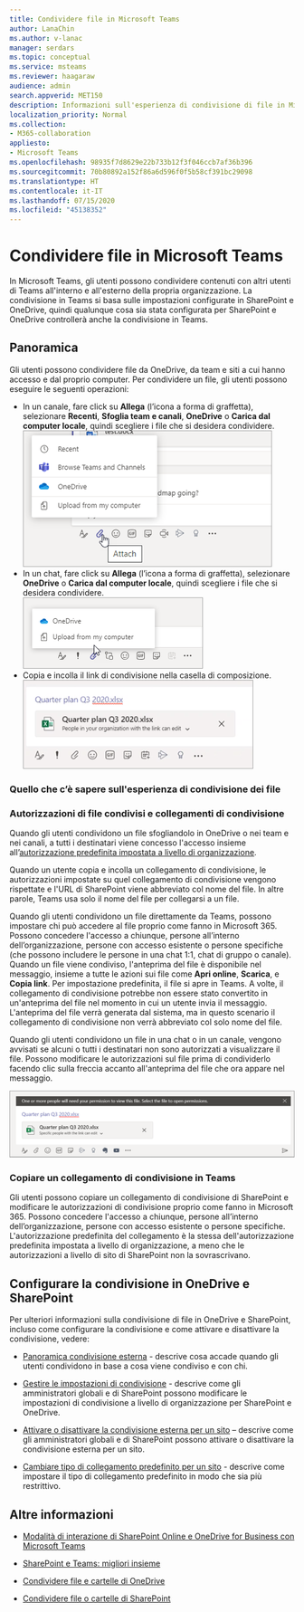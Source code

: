 ```yaml
---
title: Condividere file in Microsoft Teams
author: LanaChin
ms.author: v-lanac
manager: serdars
ms.topic: conceptual
ms.service: msteams
ms.reviewer: haagaraw
audience: admin
search.appverid: MET150
description: Informazioni sull'esperienza di condivisione di file in Microsoft Teams.
localization_priority: Normal
ms.collection:
- M365-collaboration
appliesto:
- Microsoft Teams
ms.openlocfilehash: 98935f7d8629e22b733b12f3f046ccb7af36b396
ms.sourcegitcommit: 70b80892a152f86a6d596f0f5b58cf391bc29098
ms.translationtype: HT
ms.contentlocale: it-IT
ms.lasthandoff: 07/15/2020
ms.locfileid: "45138352"
---
```

# <a name="sharing-files-in-microsoft-teams"></a>Condividere file in Microsoft Teams

In Microsoft Teams, gli utenti possono condividere contenuti con altri utenti di Teams all'interno e all'esterno della propria organizzazione. La condivisione in Teams si basa sulle impostazioni configurate in SharePoint e OneDrive, quindi qualunque cosa sia stata configurata per SharePoint e OneDrive controllerà anche la condivisione in Teams.

## <a name="overview"></a>Panoramica

Gli utenti possono condividere file da OneDrive, da team e siti a cui hanno accesso e dal proprio computer. Per condividere un file, gli utenti possono eseguire le seguenti operazioni:

- In un canale, fare click su **Allega** (l’icona a forma di graffetta), selezionare **Recenti**, **Sfoglia team e canali**, **OneDrive** o **Carica dal computer locale**, quindi scegliere i file che si desidera condividere. <br> 
    ![Screenshot che mostra la condivisione di un file da un canale](media/share-files-channel.png)
- In un chat, fare click su **Allega** (l’icona a forma di graffetta), selezionare **OneDrive** o **Carica dal computer locale**, quindi scegliere i file che si desidera condividere. <br>
    ![Screenshot che mostra la condivisione di un file da una chat](media/share-files-chat.png)
- Copia e incolla il link di condivisione nella casella di composizione.<br>
    ![Screenshot che mostra l'anteprima del file nella casella di composizione](media/share-files-link.png)

### <a name="what-you-need-to-know-about-the-file-sharing-experience"></a>Quello che c’è sapere sull'esperienza di condivisione dei file

### <a name="permissions-of-shared-files-and-sharing-links"></a>Autorizzazioni di file condivisi e collegamenti di condivisione

Quando gli utenti condividono un file sfogliandolo in OneDrive o nei team e nei canali, a tutti i destinatari viene concesso l'accesso insieme all’[autorizzazione predefinita impostata a livello di organizzazione](https://docs.microsoft.com/sharepoint/change-default-sharing-link).

Quando un utente copia e incolla un collegamento di condivisione, le autorizzazioni impostate su quel collegamento di condivisione vengono rispettate e l'URL di SharePoint viene abbreviato col nome del file. In altre parole, Teams usa solo il nome del file per collegarsi a un file.

Quando gli utenti condividono un file direttamente da Teams, possono impostare chi può accedere al file proprio come fanno in Microsoft 365. Possono concedere l'accesso a chiunque, persone all’interno dell’organizzazione, persone con accesso esistente o persone specifiche (che possono includere le persone in una chat 1:1, chat di gruppo o canale).  Quando un file viene condiviso, l'anteprima del file è disponibile nel messaggio, insieme a tutte le azioni sui file come **Apri online**, **Scarica**, e **Copia link**. Per impostazione predefinita, il file si apre in Teams. A volte, il collegamento di condivisione potrebbe non essere stato convertito in un'anteprima del file nel momento in cui un utente invia il messaggio. L'anteprima del file verrà generata dal sistema, ma in questo scenario il collegamento di condivisione non verrà abbreviato col solo nome del file.

Quando gli utenti condividono un file in una chat o in un canale, vengono avvisati se alcuni o tutti i destinatari non sono autorizzati a visualizzare il file. Possono modificare le autorizzazioni sul file prima di condividerlo facendo clic sulla freccia accanto all'anteprima del file che ora appare nel messaggio.

![Screenshot della notifica se i destinatari non dispongono delle autorizzazioni](media/share-files-permissions.png)

### <a name="copy-a-sharing-link-in-teams"></a>Copiare un collegamento di condivisione in Teams

Gli utenti possono copiare un collegamento di condivisione di SharePoint e modificare le autorizzazioni di condivisione proprio come fanno in Microsoft 365. Possono concedere l'accesso a chiunque, persone all’interno dell’organizzazione, persone con accesso esistente o persone specifiche. L'autorizzazione predefinita del collegamento è la stessa dell'autorizzazione predefinita impostata a livello di organizzazione, a meno che le autorizzazioni a livello di sito di SharePoint non la sovrascrivano.

## <a name="configure-sharing-in-onedrive-and-sharepoint"></a>Configurare la condivisione in OneDrive e SharePoint

Per ulteriori informazioni sulla condivisione di file in OneDrive e SharePoint, incluso come configurare la condivisione e come attivare e disattivare la condivisione, vedere:

- [Panoramica condivisione esterna](https://docs.microsoft.com/sharepoint/external-sharing-overview) - descrive cosa accade quando gli utenti condividono in base a cosa viene condiviso e con chi.

- [Gestire le impostazioni di condivisione](https://docs.microsoft.com/sharepoint/turn-external-sharing-on-or-off) - descrive come gli amministratori globali e di SharePoint possono modificare le impostazioni di condivisione a livello di organizzazione per SharePoint e OneDrive.

- [Attivare o disattivare la condivisione esterna per un sito](https://docs.microsoft.com/sharepoint/change-external-sharing-site) – descrive come gli amministratori globali e di SharePoint possono attivare o disattivare la condivisione esterna per un sito.

- [Cambiare tipo di collegamento predefinito per un sito](https://docs.microsoft.com/sharepoint/change-default-sharing-link) - descrive come impostare il tipo di collegamento predefinito in modo che sia più restrittivo.

## <a name="more-information"></a>Altre informazioni

- [Modalità di interazione di SharePoint Online e OneDrive for Business con Microsoft Teams](sharepoint-onedrive-interact.md)

- [SharePoint e Teams: migliori insieme](https://techcommunity.microsoft.com/t5/Microsoft-SharePoint-Blog/SharePoint-and-Teams-Better-Together/ba-p/189593)

- [Condividere file e cartelle di OneDrive](https://support.office.com/article/Share-OneDrive-files-and-folders-9fcc2f7d-de0c-4cec-93b0-a82024800c07#OS_Type=OneDrive_-_Business)

- [Condividere file o cartelle di SharePoint](https://support.office.com/article/share-sharepoint-files-or-folders-1fe37332-0f9a-4719-970e-d2578da4941c)
